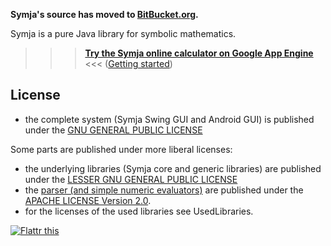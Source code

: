 **Symja's source has moved to [BitBucket.org](https://bitbucket.org/axelclk/symja_android_library).**

Symja is a pure Java library for symbolic mathematics.

>>> **[Try the Symja online calculator on Google App Engine](http://symjaweb.appspot.com/)** <<< ([Getting started](http://code.google.com/p/symja/wiki/AJAXSymja#The_user_interface))

## License ##
  * the complete system (Symja Swing GUI and Android GUI) is published under the [GNU GENERAL PUBLIC LICENSE](http://www.gnu.org/licenses/gpl.html)

Some parts are published under more liberal licenses:
  * the underlying libraries (Symja core and generic libraries) are published under the [LESSER GNU GENERAL PUBLIC LICENSE](http://www.gnu.org/licenses/lgpl.html)
  * the [parser (and simple numeric evaluators)](MathExpressionParser.md) are published under the [APACHE LICENSE Version 2.0](http://www.apache.org/licenses/LICENSE-2.0).
  * for the licenses of the used libraries see UsedLibraries.

<a href='http://flattr.com/thing/689804/symja-Java-computer-algebra-system'>
<img src='http://api.flattr.com/button/flattr-badge-large.png' alt='Flattr this' border='0' title='Flattr this' /></a>